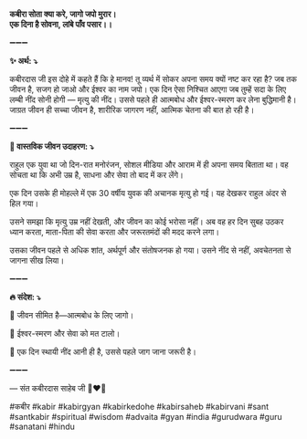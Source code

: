 **कबीरा सोता क्या करे, जागो जपो मुरार।**\
**एक दिना है सोवना, लांबे पाँव पसार।।**

➖➖➖

**✨ अर्थ: ⤵**

कबीरदास जी इस दोहे में कहते हैं कि हे मानव! तू व्यर्थ में सोकर अपना समय क्यों नष्ट कर रहा है? जब तक जीवन है, सजग हो जाओ और ईश्वर का नाम जपो। एक दिन ऐसा निश्चित आएगा जब तुम्हें सदा के लिए लम्बी नींद सोनी होगी — मृत्यु की नींद। उससे पहले ही आत्मबोध और ईश्वर-स्मरण कर लेना बुद्धिमानी है। जाग्रत जीवन ही सच्चा जीवन है, शारीरिक जागरण नहीं, आत्मिक चेतना की बात हो रही है।

➖➖➖

**🌾 वास्तविक जीवन उदाहरण: ⤵**

राहुल एक युवा था जो दिन-रात मनोरंजन, सोशल मीडिया और आराम में ही अपना समय बिताता था। वह सोचता था कि अभी उम्र है, साधना और सेवा तो बाद में कर लेंगे।

एक दिन उसके ही मोहल्ले में एक 30 वर्षीय युवक की अचानक मृत्यु हो गई। यह देखकर राहुल अंदर से हिल गया।

उसने समझा कि मृत्यु उम्र नहीं देखती, और जीवन का कोई भरोसा नहीं। अब वह हर दिन सुबह उठकर ध्यान करता, माता-पिता की सेवा करता और जरूरतमंदों की मदद करने लगा।

उसका जीवन पहले से अधिक शांत, अर्थपूर्ण और संतोषजनक हो गया। उसने नींद से नहीं, अवचेतनता से जागना सीख लिया।

➖➖➖

**🔥 संदेश: ⤵**

📌 जीवन सीमित है—आत्मबोध के लिए जागो।

📌 ईश्वर-स्मरण और सेवा को मत टालो।

📌 एक दिन स्थायी नींद आनी ही है, उससे पहले जाग जाना जरूरी है।

➖➖➖

— संत कबीरदास साहेब जी 🙏❤️💯

#कबीर #kabir #kabirgyan #kabirkedohe #kabirsaheb #kabirvani #sant #santkabir #spiritual #wisdom #advaita #gyan #india #gurudwara #guru #sanatani #hindu
